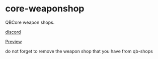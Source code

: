 # core-weaponshop
QBCore weapon  shops.

[discord](https://discord.gg/k8XNJbD4T7)

[Preview](https://streamable.com/6mkvll)

do not forget to remove the weapon shop that you have from qb-shops 
